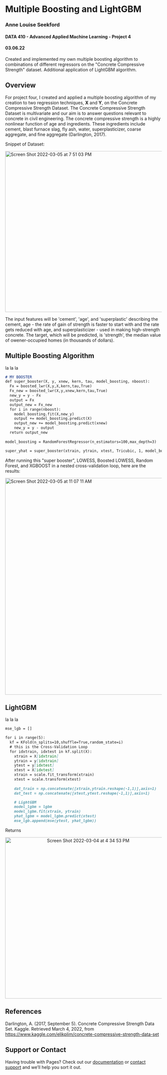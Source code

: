 # Multiple Boosting and LightGBM
### Anne Louise Seekford
#### DATA 410 - Advanced Applied Machine Learning - Project 4
#### 03.06.22

Created and implemented my own multiple boosting algorithm to combinations of different regressors on the "Concrete Compressive Strength" dataset. Additional application of LightGBM algorithm. 


## Overview

For project four, I created and applied a multiple boosting algorithm of my creation to two regression techniques, **X** and **Y**, on the Concrete Compressive Strength Dataset. The Concrete Compressive Strength Dataset is multivariate and our aim is to answer questions relevant to concrete in civil engineering. The 
concrete compressive strength is a highly nonlinear function of age and ingredients. These ingredients include cement, blast furnace slag, fly ash, water, superplasticizer, coarse aggregate, and fine aggregate (Darlington, 2017). 

Snippet of Dataset:

<img width="517" alt="Screen Shot 2022-03-05 at 7 51 03 PM" src="https://user-images.githubusercontent.com/71660299/156904631-478a1cf1-e5d2-460c-a629-8a3ecdd8af17.png">

The input features will be 'cement', 'age', and 'superplastic' describing the cement, age - the rate of gain of strength is faster to start with and the rate gets reduced with age, and superplasticizer - used in making high-strength concrete. The target, which will be predicted, is 'strength', the median value of owener-occupied homes (in thousands of dollars).



## Multiple Boosting Algorithm
la la la 
```markdown
# MY BOOSTER
def super_booster(X, y, xnew, kern, tau, model_boosting, nboost):
  Fx = boosted_lwr(X,y,X,kern,tau,True)
  Fx_new = boosted_lwr(X,y,xnew,kern,tau,True)
  new_y = y - Fx
  output = Fx
  output_new = Fx_new
  for i in range(nboost):
    model_boosting.fit(X,new_y)
    output += model_boosting.predict(X)
    output_new += model_boosting.predict(xnew)
    new_y = y - output
  return output_new
  
model_boosting = RandomForestRegressor(n_estimators=100,max_depth=3)

super_yhat = super_booster(xtrain, ytrain, xtest, Tricubic, 1, model_boosting, 1)
```
After running this "super booster", LOWESS, Boosted LOWESS, Random Forest, and XGBOOST in a nested cross-validation loop, here are the results:

<img width="696" alt="Screen Shot 2022-03-05 at 11 07 11 AM" src="https://user-images.githubusercontent.com/71660299/156891185-99ed24b9-0f50-4441-b781-4ba800d33149.png">




## LightGBM
la la la
```markdown
mse_lgb = []

for i in range(5):
  kf = KFold(n_splits=10,shuffle=True,random_state=i)
  # this is the Cross-Validation Loop
  for idxtrain, idxtest in kf.split(X):
    xtrain = X[idxtrain]
    ytrain = y[idxtrain]
    ytest = y[idxtest]
    xtest = X[idxtest]
    xtrain = scale.fit_transform(xtrain)
    xtest = scale.transform(xtest)
    
    dat_train = np.concatenate([xtrain,ytrain.reshape(-1,1)],axis=1)
    dat_test = np.concatenate([xtest,ytest.reshape(-1,1)],axis=1)

    # LightGBM
    model_lgbm = lgbm
    model_lgbm.fit(xtrain, ytrain)
    yhat_lgbm = model_lgbm.predict(xtest)
    mse_lgb.append(mse(ytest, yhat_lgbm))

```

Returns

<p align = 'center'><img width="518" alt="Screen Shot 2022-03-04 at 4 34 53 PM" src="https://user-images.githubusercontent.com/71660299/156844798-d2d5a511-5cad-4aeb-b59d-7c58dc434fd3.png">


## References

Darlington, A. (2017, September 5). Concrete Compressive Strength Data Set. Kaggle. Retrieved March 4, 2022, from https://www.kaggle.com/elikplim/concrete-compressive-strength-data-set 


## Support or Contact

Having trouble with Pages? Check out our [documentation](https://docs.github.com/categories/github-pages-basics/) or [contact support](https://support.github.com/contact) and we’ll help you sort it out.
